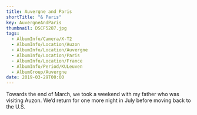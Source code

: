 ```yaml
---
title: Auvergne and Paris
shortTitle: "& Paris"
key: AuvergneAndParis
thumbnail: DSCF5287.jpg
tags:
  - AlbumInfo/Camera/X-T2
  - AlbumInfo/Location/Auzon
  - AlbumInfo/Location/Auvergne
  - AlbumInfo/Location/Paris
  - AlbumInfo/Location/France
  - AlbumInfo/Period/KULeuven
  - AlbumGroup/Auvergne
date: 2019-03-29T00:00
---
```

Towards the end of March, we took a weekend with my father who was visiting Auzon. We’d return for one more night in July before moving back to the U.S.
